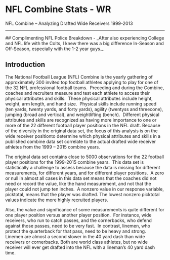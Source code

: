 # NFL Combine Stats - WR
NFL Combine – Analyzing Drafted Wide Receivers 1999-2013<br>
<hr>
## Complimenting NFL Police Breakdown -
_After also experiencing College and NFL life with the Colts, I knew there was a big difference In-Season and Off-Season, especially with the 1-2 year guys._

## Introduction

The National Football League (NFL) Combine is the yearly gathering of approximately 300 invited top
football athletes applying to play for one of the 32 NFL professional football teams.  Preceding and during the Combine,
coaches and recruiters measure and test each athlete to access their physical attributes and skills.  These physical
attributes include height, weight, arm length, and hand size.  Physical skills include running speed (ten yards, twenty yards, 
and forty yards), agility (twentyss and threecone), jumping (broad and vertical), and weightlifting (bench).  Different 
physical attributes and skills are recognized as having more importance to one or more of the 22 different
football player positions in the NFL draft. Because of the diversity in the original data set, the focus of this analysis
is on the wide receiver positionto determine which physical attributes and skills in a published combine data
set correlate to the actual drafted wide receiver athletes from the 1999 – 2015 combine years.

The original data set contains close to 5000 observations for the 22 football player positions for the 1999-2015 combine years. 
This data set is statistically a challenge to assess because the data is missing for different measurements, for different years, 
and for different player positions.  A zero or null in almost all cases in this data set means that the coaches did not need or record
the value, like the hand measurement, and not that the player could not jump ten inches.  A nonzero value in our response variable, 
picktotal, means that the player was drafted. The lowest nonzero picktotal values indicate the more highly recruited players.

Also, the value and significance of some measurements is quite different for one player position versus another player position. 
For instance, wide receivers, who run to catch passes, and the cornerbacks, who defend against those passes, need to be very fast. 
In contrast, linemen, who protect the quarterback for that pass, need to be heavy and strong.  Linemen are almost a second slower in 
the 40 yard dash than wide receivers or cornerbacks. Both are world class athletes, but no wide receiver will ever get drafted 
into the NFL with a lineman’s 40 yard dash time.

